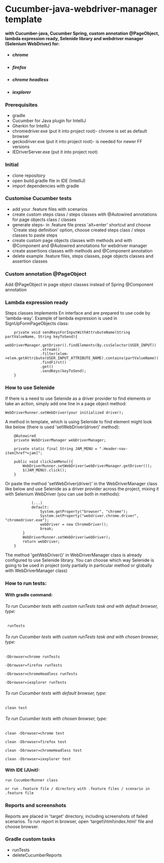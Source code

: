 # Cucumber-java-webdriver-manager template
#### with Cucumber-java, Cucumber Spring, custom annotation @PageObject, lambda expression ready, Selenide library and webdriver manager (Selenium WebDriver) for:
* ##### chrome
* ##### firefox
* ##### chrome headless
* ##### iexplorer

### Prerequisites
* gradle
* Cucumber for Java plugin for IntelliJ
* Gherkin for IntelliJ
* chromedriver.exe (put it into project root)- chrome is set as default browser
* geckodriver.exe (put it into project root)- is needed for newer FF versions
* IEDriverServer.exe (put it into project root)

### Initial
* clone repository
* open build.gradle file in IDE (IntelliJ)
* import dependencies with gradle

### Customise Cucumber tests
* add your .feature files with scenarios
* create custom steps class / steps classes with @Autowired annotations for page objects class / classes
* generate steps- in .feature file press 'alt+enter' shortcut and choose 'Create step definition' option, choose created steps class / steps classes to paste steps
* create custom page objects classes with methods and with @Component and @Autowired annotations for webdriver manager
* create assertions classes with methods and @Component annotation
* delete example .feature files, steps classes, page objects classes and assertion classes

### Custom annotation @PageObject
Add @PageObject in page object classes instead of Spring @Component annotation

### Lambda expression ready
Steps classes implements En interface and are prepared to use code by 'lambda-way'. Example of lambda expression is used in SignUpFormPageObjects class:
```
    private void sendKeysForInputWithAttrubuteName(String partValueName, String keyToSend){
        webDriverManager.getDriver().findElements(By.cssSelector(USER_INPUT))
                .stream()
                .filter(elem->elem.getAttribute(USER_INPUT_ATTRIBUTE_NAME).contains(partValueName))
                .findFirst()
                .get()
                .sendKeys(keyToSend);
    }
```

### How to use Selenide
If there is a need to use Selenide as a driver provider to find elements or take an action, simply add one line in a page object method:
```
WebDriverRunner.setWebDriver(your initialized driver);
```

A method in template, which is using Selenide to find element might look like below (there is used 'setWebDriver(driver)' method):
```
    @Autowired
    private WebDriverManager webDriverManager;

    private static final String JAM_MENU = ".Header-nav-item[href*=jam]";

    public void clickJamMenu(){
        WebDriverRunner.setWebDriver(webDriverManager.getDriver());
        $(JAM_MENU).click();
    }

```

Or paste the method 'setWebDriver(driver)' in the WebDriverManager class like below and use Selenide as a driver provider across the project, mixing it with Selenium WebDriver (you can use both in methods):
```
            (...)
            default:
                System.getProperty("browser", "chrome");
                System.setProperty("webdriver.chrome.driver", "chromedriver.exe");
                webDriver = new ChromeDriver();
                break;
        }
        WebDriverRunner.setWebDriver(webDriver);
        return webDriver;
    }

```
The method 'getWebDriver()' in WebDriverManager class is already configured to use Selenide library. You can choose which way Selenide is going to be used in project (only partially in particular method or globally with WebDriverManager class)
 
### How to run tests:
#### With gradle command:

###### To run Cucumber tests with custom runTests task and with default browser, type:
```
 runTests
```

###### To run Cucumber tests with custom runTests task and with chosen browser, type:
``` 
-Dbrowser=chrome runTests
```
```
-Dbrowser=firefox runTests
```
```
-Dbrowser=chromeHeadless runTests
```
```
-Dbrowser=iexplorer runTests
```

###### To run Cucumber tests with default browser, type:
```
clean test
```

###### To run Cucumber tests with chosen browser, type:
```
clean -Dbrowser=chrome test
```
```
clean -Dbrowser=firefox test
```
```
clean -Dbrowser=chromeHeadless test
```
```
clean -Dbrowser=iexplorer test
```

#### With IDE (JUnit):
```
run CucumberRunner class
```
```
or run .feature file / directory with .feature files / scenario in .feature file
```

### Reports and screenshots
Reports are placed in 'target' directory, including screenshots of failed scenarios.
To run report in browser, open 'target\html\index.html' file and choose browser.

### Gradle custom tasks
* runTests
* deleteCucumberReports
